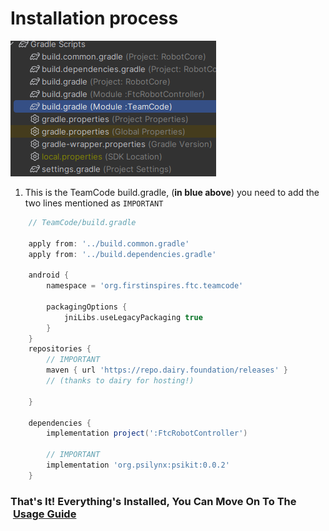 # Installation process
![TeamCode build.gradle](_media/teamcode_build_gradle.png)
1. This is the TeamCode build.gradle, (**in blue above**)
you need to add the two lines mentioned as `IMPORTANT`
```gradle
    // TeamCode/build.gradle
    
    apply from: '../build.common.gradle'
    apply from: '../build.dependencies.gradle'

    android {
        namespace = 'org.firstinspires.ftc.teamcode'
        
        packagingOptions {
            jniLibs.useLegacyPackaging true
        }
    }
    repositories {
        // IMPORTANT
        maven { url 'https://repo.dairy.foundation/releases' }
        // (thanks to dairy for hosting!)

    }

    dependencies {
        implementation project(':FtcRobotController')

        // IMPORTANT
        implementation 'org.psilynx:psikit:0.0.2'
    }
```
### That's It! Everything's Installed, You Can Move On To The &nbsp;[Usage Guide](usage.md)